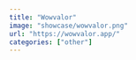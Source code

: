 ```yaml
---
title: "Wowvalor"
image: "showcase/wowvalor.png"
url: "https://wowvalor.app/"
categories: ["other"]
---
```

